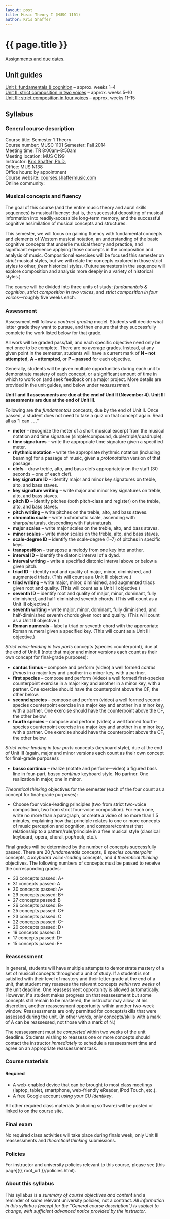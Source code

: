 ```yaml
---
layout: post
title: Music Theory I (MUSC 1101)
author: Kris Shaffer
---
```


# {{ page.title }} #

[Assignments and due dates.](mt1-assign.html)

## Unit guides ##

[Unit I: fundamentals & cognition](mt1-unit1.html) – approx. weeks 1–4  
[Unit II: strict composition in two voices](mt1-unit2.html) – approx. weeks 5–10  
[Unit III: strict composition in four voices](mt1-unit3.html) – approx. weeks 11–15

## Syllabus ##

### General course description ###

Course title: Semester 1 Theory  
Course number: MUSC 1101
Semester: Fall 2014  
Meeting time: TR 8:00am–8:50am  
Meeting location: MUS C199  
Instructor: [Kris Shaffer, Ph.D.](http://kris.shaffermusic.com)  
Office: MUS N138  
Office hours: by appointment  
Course website: [courses.shaffermusic.com](http://courses.shaffermusic.com/)  
Online community: 

### Musical concepts and fluency ###

The goal of this course (and the entire music theory and aural skills sequences) is musical fluency: that is, the successful depositing of musical information into readily-accessible long-term memory, and the successful cognitive assimilation of musical concepts and structures. 

This semester, we will focus on gaining fluency with fundamental concepts and elements of Western musical notation, an understanding of the basic cognitive concepts that underlie musical theory and practice, and significant experience applying those concepts in the composition and analysis of music. Compositional exercises will be focused this semester on *strict* musical styles, but we will relate the concepts explored in those strict styles to other, *freer* historical styles. (Future semesters in the sequence will explore composition and analysis more deeply in a variety of historical styles.) 

The course will be divided into three units of study: *fundamentals & cognition*, *strict composition in two voices*, and *strict composition in four voices*—roughly five weeks each.

### Assessment ###

Assessment will follow a *contract grading* model. Students will decide what letter grade they want to pursue, and then ensure that they successfully complete the work listed below for that grade. 

All work will be graded pass/fail, and each specific objective need only be met once to be complete. There are no average grades. Instead, at any given point in the semester, students will have a current mark of **N – not attempted**, **A – attempted**, or **P – passed** for each objective.

Generally, students will be given multiple opportunities during each unit to demonstrate mastery of each concept, or a significant amount of time in which to work on (and seek feedback on) a major project. More details are provided in the unit guides, and below under *reassessment*.

**Unit I and II assessments are due at the end of Unit II (November 4). Unit III assessments are due at the end of Unit III.**

Following are the *fundamentals* concepts, due by the end of Unit II. Once passed, a student does not need to take a quiz on that concept again. Read all as "I can . . ."

- **meter** – recognize the meter of a short musical excerpt from the musical notation and time signature (simple/compound, duple/triple/quadruple).  
- **time signatures** – write the appropriate time signature given a specified meter.  
- **rhythmic notation** – write the appropriate rhythmic notation (including beaming) for a passage of music, given a *protonotation* version of that passage.  
- **clefs** – draw treble, alto, and bass clefs appropriately on the staff (30 seconds – one of each clef).  
- **key signature ID** – identify major and minor key signatures on treble, alto, and bass staves.  
- **key signature writing** – write major and minor key signatures on treble, alto, and bass staves.  
- **pitch ID** – identify pitches (both pitch-class and register) on the treble, alto, and bass staves.  
- **pitch writing** – write pitches on the treble, alto, and bass staves.  
- **chromatic scale** – write a chromatic scale, ascending with sharps/naturals, descending with flats/naturals.  
- **major scales** – write major scales on the treble, alto, and bass staves.  
- **minor scales** – write minor scales on the treble, alto, and bass staves.  
- **scale-degree ID** – identify the scale-degree (1–7) of pitches in specific keys.  
- **transposition** – transpose a melody from one key into another.  
- **interval ID** – identify the diatonic interval of a dyad.  
- **interval writing** – write a specified diatonic interval above or below a given pitch.  
- **triad ID** – identify root and quality of major, minor, diminished, and augmented triads. (This will count as a Unit III objective.)  
- **triad writing** – write major, minor, diminished, and augmented triads given root and quality. (This will count as a Unit III objective.)  
- **seventh ID** – identify root and quality of major, minor, dominant, fully diminished, and half-diminished seventh chords. (This will count as a Unit III objective.)  
- **seventh writing** – write major, minor, dominant, fully diminished, and half-diminished seventh chords given root and quality. (This will count as a Unit III objective.)  
- **Roman numerals** – label a triad or seventh chord with the appropriate Roman numeral given a specified key. (This will count as a Unit III objective.)

*Strict voice-leading in two parts* concepts (species counterpoint), due at the end of Unit II (note that major and minor versions each count as their own concept for final-grade purposes):  

- **cantus firmus** – compose and perform (video) a well formed *cantus firmus* in a major key and another in a minor key, with a partner.  
- **first species** – compose and perform (video) a well formed first-species counterpoint exercise in a major key and another in a minor key, with a partner. One exercise should have the counterpoint above the CF, the other below.  
- **second species** – compose and perform (video) a well formed second-species counterpoint exercise in a major key and another in a minor key, with a partner. One exercise should have the counterpoint above the CF, the other below.  
- **fourth species** – compose and perform (video) a well formed fourth-species counterpoint exercise in a major key and another in a minor key, with a partner. One exercise should have the counterpoint above the CF, the other below.  

*Strict voice-leading in four parts* concepts (keyboard style), due at the end of Unit III (again, major and minor versions each count as their own concept for final-grade purposes):

- **basso continuo** – realize (notate and perform—video) a figured bass line in four-part, *basso continuo* keyboard style. No partner. One realization in major, one in minor.  

*Theoretical thinking* objectives for the semester (each of the four count as a concept for final-grade purposes):

- Choose four voice-leading principles (two from strict two-voice composition, two from strict four-voice composition). For each one, write no more than a paragraph, or create a video of no more than 1.5 minutes, explaining how that principle relates to one or more concepts of music perception and cognition, and compare/contrast that relationship to a pattern/rule/principle in a free musical style (classical keyboard, opera, choral, pop/rock, etc.).

Final grades will be determined by the number of concepts successfully passed. There are 20 *fundamentals* concepts, 8 *species counterpoint* concepts, 4 *keyboard voice-leading* concepts, and 4 *theoretical thinking* objectives. The following numbers of concepts must be passed to receive the corresponding grades:

- 33 concepts passed: A+  
- 31 concepts passed: A  
- 30 concepts passed: A–  
- 29 concepts passed: B+  
- 27 concepts passed: B  
- 26 concepts passed: B–  
- 25 concepts passed: C+  
- 23 concepts passed: C  
- 22 concepts passed: C–  
- 20 concepts passed: D+
- 19 concepts passed: D
- 17 concepts passed: D–
- 15 concepts passed: F+

### Reassessment ###

In general, students will have multiple attempts to demonstrate mastery of a set of musical concepts throughout a unit of study. If a student is not satisfied with their level of mastery and their letter grade at the end of a unit, that student may reassess the relevant concepts *within two weeks* of the unit deadline. One reassessment opportunity is allowed automatically. However, if a student makes progress on that reassessment but some concepts still remain to be mastered, the instructor may allow, at his discretion, another reassessment opportunity within another two-week window. *Re*assessments are only permitted for concepts/skills that were assessed during the unit. (In other words, only concepts/skills with a mark of A can be reassessed, not those with a mark of N.)

The reassessment must be *completed* within two weeks of the unit deadline. Students wishing to reassess one or more concepts should contact the instructor *immediately* to schedule a reassessment time and agree on an appropriate reassessment task.

### Course materials ###

#### Required ####

- A web-enabled device that can be brought to most class meetings (laptop, tablet, smartphone, web-friendly eReader, iPod Touch, etc.).  
- A free Google account *using your CU Identikey*.  

All other required class materials (including software) will be posted or linked to on the course site.

### Final exam ###

No required class activities will take place during finals week, only Unit III reassessments and *theoretical thinking* submissions.

### Policies ###

For instructor and university policies relevant to this course, please see [this page]({{ root_url }}/policies.html).

### About this syllabus ###

This syllabus is a *summary of course objectives and content* and a reminder of *some* relevant university policies, not a contract. *All information in this syllabus (except for the "General course description") is subject to change, with sufficient advanced notice provided by the instructor.*